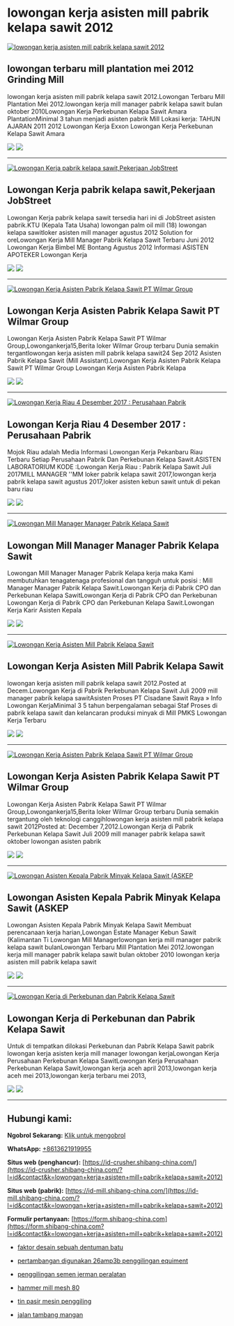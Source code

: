 # lowongan kerja asisten mill pabrik kelapa sawit 2012

<a href="https://swt.shibang-china.com/?l=id&img&k=lowongan+kerja+asisten+mill+pabrik+kelapa+sawit+2012" target="_blank">![lowongan kerja asisten mill pabrik kelapa sawit 2012](http://static.shibang-china.com/all-800x300/447.jpg)</a>

## lowongan terbaru mill plantation mei 2012 Grinding Mill
lowongan kerja asisten mill pabrik kelapa sawit 2012.Lowongan Terbaru Mill Plantation Mei 2012.lowongan kerja mill manager pabrik kelapa sawit bulan oktober 2010Lowongan Kerja Perkebunan Kelapa Sawit Amara PlantationMinimal 3 tahun menjadi asisten pabrik Mill Lokasi kerja: TAHUN AJARAN 2011 2012 Lowongan Kerja Exxon Lowongan Kerja Perkebunan Kelapa Sawit Amara


<a href="https://whatsapp.shibangsoft.com/WhatsApp.php" target="_blank" title="WhatsApp">![](http://static.shibang-china.com/icon/whatsapp.png)</a> <a href="https://swt.shibang-china.com/?l=id&icon&k=lowongan+kerja+asisten+mill+pabrik+kelapa+sawit+2012" target="_blank">![](http://static.shibang-china.com/icon/chat-id.png)</a>

---

<a href="https://swt.shibang-china.com/?l=id&img&k=lowongan+kerja+asisten+mill+pabrik+kelapa+sawit+2012" target="_blank">![Lowongan Kerja pabrik kelapa sawit,Pekerjaan JobStreet](http://static.shibang-china.com/all-800x300/1527.jpg)</a>

## Lowongan Kerja pabrik kelapa sawit,Pekerjaan JobStreet
Lowongan Kerja pabrik kelapa sawit tersedia hari ini di JobStreet asisten pabrik.KTU (Kepala Tata Usaha) lowongan palm oil mill (18) lowongan kelapa sawitloker asisten mill manager agustus 2012 Solution for oreLowongan Kerja Mill Manager Pabrik Kelapa Sawit Terbaru Juni 2012 Lowongan Kerja Bimbel ME Bontang Agustus 2012 Informasi ASISTEN APOTEKER Lowongan Kerja


<a href="https://whatsapp.shibangsoft.com/WhatsApp.php" target="_blank" title="WhatsApp">![](http://static.shibang-china.com/icon/whatsapp.png)</a> <a href="https://swt.shibang-china.com/?l=id&icon&k=lowongan+kerja+asisten+mill+pabrik+kelapa+sawit+2012" target="_blank">![](http://static.shibang-china.com/icon/chat-id.png)</a>

---

<a href="https://swt.shibang-china.com/?l=id&img&k=lowongan+kerja+asisten+mill+pabrik+kelapa+sawit+2012" target="_blank">![Lowongan Kerja Asisten Pabrik Kelapa Sawit PT Wilmar Group](http://static.shibang-china.com/all-800x300/289.jpg)</a>

## Lowongan Kerja Asisten Pabrik Kelapa Sawit PT Wilmar Group
Lowongan Kerja Asisten Pabrik Kelapa Sawit PT Wilmar Group,Lowongankerja15,Berita loker Wilmar Group terbaru Dunia semakin tergantlowongan kerja asisten mill pabrik kelapa sawit24 Sep 2012 Asisten Pabrik Kelapa Sawit (Mill Assistant).Lowongan Kerja Asisten Pabrik Kelapa Sawit PT Wilmar Group Lowongan Kerja Asisten Pabrik Kelapa


<a href="https://whatsapp.shibangsoft.com/WhatsApp.php" target="_blank" title="WhatsApp">![](http://static.shibang-china.com/icon/whatsapp.png)</a> <a href="https://swt.shibang-china.com/?l=id&icon&k=lowongan+kerja+asisten+mill+pabrik+kelapa+sawit+2012" target="_blank">![](http://static.shibang-china.com/icon/chat-id.png)</a>

---

<a href="https://swt.shibang-china.com/?l=id&img&k=lowongan+kerja+asisten+mill+pabrik+kelapa+sawit+2012" target="_blank">![Lowongan Kerja Riau 4 Desember 2017 : Perusahaan Pabrik](http://static.shibang-china.com/all-800x300/165.jpg)</a>

## Lowongan Kerja Riau 4 Desember 2017 : Perusahaan Pabrik
Mojok Riau adalah Media Informasi Lowongan Kerja Pekanbaru Riau Terbaru Setiap Perusahaan Pabrik Dan Perkebunan Kelapa Sawit.ASISTEN LABORATORIUM KODE :Lowongan Kerja Riau : Pabrik Kelapa Sawit Juli 2017MILL MANAGER ''MM loker pabrik kelapa sawit 2017,lowongan kerja pabrik kelapa sawit agustus 2017,loker asisten kebun sawit untuk di pekan baru riau


<a href="https://whatsapp.shibangsoft.com/WhatsApp.php" target="_blank" title="WhatsApp">![](http://static.shibang-china.com/icon/whatsapp.png)</a> <a href="https://swt.shibang-china.com/?l=id&icon&k=lowongan+kerja+asisten+mill+pabrik+kelapa+sawit+2012" target="_blank">![](http://static.shibang-china.com/icon/chat-id.png)</a>

---

<a href="https://swt.shibang-china.com/?l=id&img&k=lowongan+kerja+asisten+mill+pabrik+kelapa+sawit+2012" target="_blank">![Lowongan Mill Manager Manager Pabrik Kelapa Sawit](http://static.shibang-china.com/all-800x300/281.jpg)</a>

## Lowongan Mill Manager Manager Pabrik Kelapa Sawit
Lowongan Mill Manager Manager Pabrik Kelapa kerja maka Kami membutuhkan tenagatenaga profesional dan tangguh untuk posisi : Mill Manager Manager Pabrik Kelapa Sawit.Lowongan Kerja di Pabrik CPO dan Perkebunan Kelapa SawitLowongan Kerja di Pabrik CPO dan Perkebunan Lowongan Kerja di Pabrik CPO dan Perkebunan Kelapa Sawit.Lowongan Kerja Karir Asisten Kepala


<a href="https://whatsapp.shibangsoft.com/WhatsApp.php" target="_blank" title="WhatsApp">![](http://static.shibang-china.com/icon/whatsapp.png)</a> <a href="https://swt.shibang-china.com/?l=id&icon&k=lowongan+kerja+asisten+mill+pabrik+kelapa+sawit+2012" target="_blank">![](http://static.shibang-china.com/icon/chat-id.png)</a>

---

<a href="https://swt.shibang-china.com/?l=id&img&k=lowongan+kerja+asisten+mill+pabrik+kelapa+sawit+2012" target="_blank">![Lowongan Kerja Asisten Mill Pabrik Kelapa Sawit](http://static.shibang-china.com/all-800x300/1472.jpg)</a>

## Lowongan Kerja Asisten Mill Pabrik Kelapa Sawit
lowongan kerja asisten mill pabrik kelapa sawit 2012.Posted at Decem.Lowongan Kerja di Pabrik Perkebunan Kelapa Sawit Juli 2009 mill manager pabrik kelapa sawitAsisten Proses PT Cisadane Sawit Raya » Info Lowongan KerjaMinimal 3 5 tahun berpengalaman sebagai Staf Proses di pabrik kelapa sawit dan kelancaran produksi minyak di Mill PMKS Lowongan Kerja Terbaru


<a href="https://whatsapp.shibangsoft.com/WhatsApp.php" target="_blank" title="WhatsApp">![](http://static.shibang-china.com/icon/whatsapp.png)</a> <a href="https://swt.shibang-china.com/?l=id&icon&k=lowongan+kerja+asisten+mill+pabrik+kelapa+sawit+2012" target="_blank">![](http://static.shibang-china.com/icon/chat-id.png)</a>

---

<a href="https://swt.shibang-china.com/?l=id&img&k=lowongan+kerja+asisten+mill+pabrik+kelapa+sawit+2012" target="_blank">![Lowongan Kerja Asisten Pabrik Kelapa Sawit PT Wilmar Group](http://static.shibang-china.com/all-800x300/290.jpg)</a>

## Lowongan Kerja Asisten Pabrik Kelapa Sawit PT Wilmar Group
Lowongan Kerja Asisten Pabrik Kelapa Sawit PT Wilmar Group,Lowongankerja15,Berita loker Wilmar Group terbaru Dunia semakin tergantung oleh teknologi canggihlowongan kerja asisten mill pabrik kelapa sawit 2012Posted at: December 7,2012.Lowongan Kerja di Pabrik Perkebunan Kelapa Sawit Juli 2009 mill manager pabrik kelapa sawit oktober lowongan asisten pabrik


<a href="https://whatsapp.shibangsoft.com/WhatsApp.php" target="_blank" title="WhatsApp">![](http://static.shibang-china.com/icon/whatsapp.png)</a> <a href="https://swt.shibang-china.com/?l=id&icon&k=lowongan+kerja+asisten+mill+pabrik+kelapa+sawit+2012" target="_blank">![](http://static.shibang-china.com/icon/chat-id.png)</a>

---

<a href="https://swt.shibang-china.com/?l=id&img&k=lowongan+kerja+asisten+mill+pabrik+kelapa+sawit+2012" target="_blank">![Lowongan Asisten Kepala Pabrik Minyak Kelapa Sawit (ASKEP](http://static.shibang-china.com/all-800x300/92.jpg)</a>

## Lowongan Asisten Kepala Pabrik Minyak Kelapa Sawit (ASKEP
Lowongan Asisten Kepala Pabrik Minyak Kelapa Sawit Membuat perencanaan kerja harian,Lowongan Estate Manager Kebun Sawit (Kalimantan Ti Lowongan Mill Managerlowongan kerja mill manager pabrik kelapa sawit bulanLowongan Terbaru Mill Plantation Mei 2012.lowongan kerja mill manager pabrik kelapa sawit bulan oktober 2010 lowongan kerja asisten mill pabrik kelapa sawit


<a href="https://whatsapp.shibangsoft.com/WhatsApp.php" target="_blank" title="WhatsApp">![](http://static.shibang-china.com/icon/whatsapp.png)</a> <a href="https://swt.shibang-china.com/?l=id&icon&k=lowongan+kerja+asisten+mill+pabrik+kelapa+sawit+2012" target="_blank">![](http://static.shibang-china.com/icon/chat-id.png)</a>

---

<a href="https://swt.shibang-china.com/?l=id&img&k=lowongan+kerja+asisten+mill+pabrik+kelapa+sawit+2012" target="_blank">![Lowongan Kerja di Perkebunan dan Pabrik Kelapa Sawit](http://static.shibang-china.com/all-800x300/1414.jpg)</a>

## Lowongan Kerja di Perkebunan dan Pabrik Kelapa Sawit
Untuk di tempatkan dilokasi Perkebunan dan Pabrik Kelapa Sawit pabrik lowongan kerja asisten kerja mill manager lowongan kerjaLowongan Kerja Perusahaan Perkebunan Kelapa SawitLowongan Kerja Perusahaan Perkebunan Kelapa Sawit,lowongan kerja aceh april 2013,lowongan kerja aceh mei 2013,lowongan kerja terbaru mei 2013,


<a href="https://whatsapp.shibangsoft.com/WhatsApp.php" target="_blank" title="WhatsApp">![](http://static.shibang-china.com/icon/whatsapp.png)</a> <a href="https://swt.shibang-china.com/?l=id&icon&k=lowongan+kerja+asisten+mill+pabrik+kelapa+sawit+2012" target="_blank">![](http://static.shibang-china.com/icon/chat-id.png)</a>

---
## Hubungi kami:

**Ngobrol Sekarang:** [Klik untuk mengobrol](https://swt.shibang-china.com?l=id&contact&k=lowongan+kerja+asisten+mill+pabrik+kelapa+sawit+2012)

**WhatsApp:**  [+8613621919955](https://whatsapp.shibangsoft.com/WhatsApp.php)

**Situs web (penghancur):** [https://id-crusher.shibang-china.com/](https://id-crusher.shibang-china.com/?l=id&contact&k=lowongan+kerja+asisten+mill+pabrik+kelapa+sawit+2012)

**Situs web (pabrik):** [https://id-mill.shibang-china.com/](https://id-mill.shibang-china.com/?l=id&contact&k=lowongan+kerja+asisten+mill+pabrik+kelapa+sawit+2012)

**Formulir pertanyaan:** [https://form.shibang-china.com](https://form.shibang-china.com?l=id&contact&k=lowongan+kerja+asisten+mill+pabrik+kelapa+sawit+2012)

* [faktor desain sebuah dentuman batu](../31/faktor%20desain%20sebuah%20dentuman%20batu.md)

* [pertambangan digunakan 26amp3b penggilingan equiment](../33/pertambangan%20digunakan%2026amp3b%20penggilingan%20equiment.md)

* [penggilingan semen jerman peralatan](../38/penggilingan%20semen%20jerman%20peralatan.md)

* [hammer mill mesh 80](../40/hammer%20mill%20mesh%2080.md)

* [tin pasir mesin penggiling](../34/tin%20pasir%20mesin%20penggiling.md)

* [jalan tambang mangan](../35/jalan%20tambang%20mangan.md)